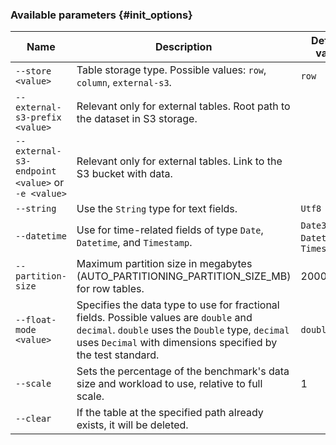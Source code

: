 ### Available parameters {#init_options}

| Name                         | Description                                                                                                                                                                                                                                                                          | Default value        |
|-------------------------------------|----------------------------------------------------------------------------------------------------------------------------------------------------------------------------------------------------------------------------------------------------------------------------------------------|----------------------|
| `--store <value>`                   | Table storage type. Possible values: `row`, `column`, `external-s3`.                                                                                                                                                                                                                         | `row`                |
| `--external-s3-prefix <value>`      | Relevant only for external tables. Root path to the dataset in S3 storage.                                                                                                                                                                                                                   |                      |
| `--external-s3-endpoint <value>` or `-e <value>` | Relevant only for external tables. Link to the S3 bucket with data.                                                                                                                                                                                                                      |                      |
| `--string`                          | Use the `String` type for text fields.                                                                                                                                                                                                                                                       | `Utf8`               |
| `--datetime`                        | Use for time-related fields of type `Date`, `Datetime`, and `Timestamp`.                                                                                                                                                                                                                     | `Date32`, `Datetime64`, `Timestamp64` |
|  `--partition-size` | Maximum partition size in megabytes (AUTO_PARTITIONING_PARTITION_SIZE_MB) for row tables. | 2000 |
| `--float-mode <value>`              | Specifies the data type to use for fractional fields. Possible values are `double` and `decimal`. `double` uses the `Double` type, `decimal` uses `Decimal` with dimensions specified by the test standard. | `double`              |
| `--scale` | Sets the percentage of the benchmark's data size and workload to use, relative to full scale. | 1 |
| `--clear`                           | If the table at the specified path already exists, it will be deleted.                                                                                                                                                                                                                       |                      |
